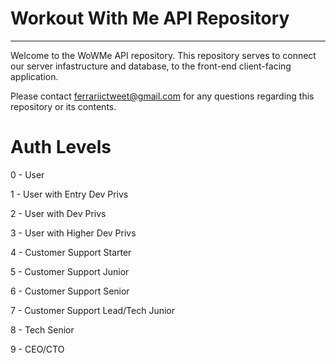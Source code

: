 # Workout With Me API Repository
--- 

Welcome to the WoWMe API repository. This repository serves to connect our server infastructure and database, to the front-end client-facing application. 

Please contact ferrariictweet@gmail.com for any questions regarding this repository or its contents. 

# Auth Levels

0 - User

1 - User with Entry Dev Privs

2 - User with Dev Privs

3 - User with Higher Dev Privs

4 - Customer Support Starter

5 - Customer Support Junior

6 - Customer Support Senior

7 - Customer Support Lead/Tech Junior

8 - Tech Senior

9 - CEO/CTO